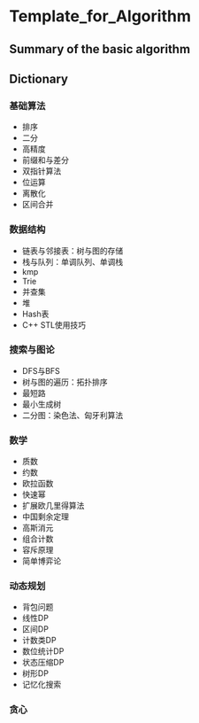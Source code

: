 # Template_for_Algorithm
## Summary of the basic algorithm
## Dictionary
### 基础算法 

* 排序
* 二分
* 高精度
* 前缀和与差分
* 双指针算法
* 位运算
* 离散化
* 区间合并

### 数据结构

* 链表与邻接表：树与图的存储
* 栈与队列：单调队列、单调栈
* kmp
* Trie
* 并查集
* 堆
* Hash表
* C++ STL使用技巧

### 搜索与图论

* DFS与BFS
* 树与图的遍历：拓扑排序
* 最短路
* 最小生成树
* 二分图：染色法、匈牙利算法
  
### 数学

* 质数
* 约数
* 欧拉函数
* 快速幂
* 扩展欧几里得算法
* 中国剩余定理
* 高斯消元
* 组合计数
* 容斥原理
* 简单博弈论
  
### 动态规划

* 背包问题
* 线性DP
* 区间DP
* 计数类DP
* 数位统计DP
* 状态压缩DP
* 树形DP
* 记忆化搜索
  
### 贪心


